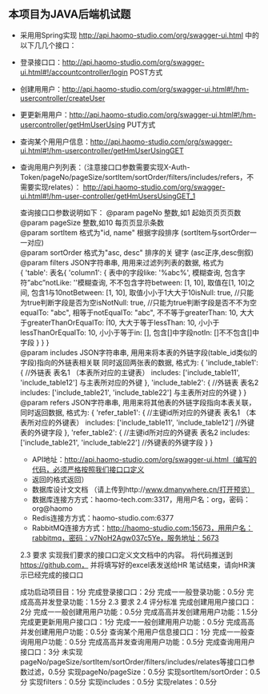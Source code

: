 ## 本项目为JAVA后端机试题



* 采⽤用Spring实现 http://api.haomo-studio.com/org/swagger-ui.html 中的以下⼏几个接⼝：
* 登录接⼝口：http://api.haomo-studio.com/org/swagger-ui.html#!/accountcontroller/login  POST方式
* 创建⽤用户：http://api.haomo-studio.com/org/swagger-ui.html#!/hm-usercontroller/createUser
* 更更新⽤用户：http://api.haomo-studio.com/org/swagger-ui.html#!/hm-usercontroller/getHmUserUsing  PUT方式
* 查询某个⽤用户信息：http://api.haomo-studio.com/org/swagger-ui.html#!/hm-usercontroller/getHmUserUsingGET
* 查询⽤用户列列表：（注意接⼝口参数需要实现X-Auth-
Token/pageNo/pageSize/sortItem/sortOrder/filters/includes/refers，不需要实现relates）：
http://api.haomo-studio.com/org/swagger-ui.html#!/hm-user-controller/getHmUsersUsingGET_1

    查询接⼝口参数说明如下： 
    @param pageNo 整数,如1 起始⻚页⻚页数<br/>
    @param pageSize 整数,如10 每⻚页显示条数 <br/>
    @param sortItem 格式为"id, name" 根据字段排序 (sortItem与sortOrder一一对应) <br/>
    @param sortOrder 格式为"asc, desc" 排序的关 键字 (asc正序,desc倒叙)<br/>
    @param filters JSON字符串串, ⽤用来过滤列列表的数据, 格式为<br/>
    {
    	'table': 表名{
    		'column1': {
    			表中的字段like: '%abc%',
    			模糊查询,
    			包含字符”abc”notLike: ''模糊查询,
    			不不包含字符between: [1,
    			10],
    			取值在[1,
    			10]之间,
    			包含1与10notBetween: [1,
    			10],
    			取值⼩小于1⼤大于10isNull: true,
    			//只能为true判断字段是否为空isNotNull: true,
    			//只能为true判断字段是否不不为空equalTo: "abc",
    			相等于notEqualTo: "abc",
    			不不等于greaterThan: 10,
    			⼤大于greaterThanOrEqualTo: Í10,
    			⼤大于等于lessThan: 10,
    			⼩小于lessThanOrEqualTo: 10,
    			⼩小于等于in: [],
    			包含[]中字段notIn: []不不包含[]中字段
    		}
    	}
    }
    <br>
    @param includes JSON字符串串, ⽤用来将本表的外链字段(table_id类似的字段)指向的外链表相关联
    同时返回两张表的数据, 格式为:
    {
    'include_table1': { //外链表 表名1 （本表所对应的主键表）
    includes: ['include_table11', 'include_table12'] 与主表所对应的外键
    },
    'include_table2': { //外链表 表名2
    includes: ['include_table21', 'include_table22'] 与主表所对应的外键
    }
    }
    @param refers JSON字符串串, ⽤用来将其他表的外链字段指向本表关联，同时返回数据, 格式为:
    {
    'refer_table1': { //主键id所对应的外键表 表名1 （本表所对应的外键表）
    includes: ['include_table11', 'include_table12'] //外键表的外键字段
    },
    'refer_table2': { //主键id所对应的外键表 表名2
    includes: ['include_table21', 'include_table22'] //外键表的外键字段
    }
    }
    
    
    * API地址：http://api.haomo-studio.com/org/swagger-ui.html（编写的代码，必须严格按照我们接⼝口定义
    * 返回的格式返回）
    * 数据库设计⽂文档 （请上传到http://www.dmanywhere.cn/打开预览）
    * 数据库连接⽅方式：haomo-tech.com:3317，⽤用户名：org，密码：org@haomo
    * Redis连接⽅方式：haomo-studio.com:6377
    * RabbitMQ连接⽅方式：http://haomo-studio.com:15673，⽤用户名：rabbitmq，密码：v7NoH2Agw037c5Ye，服务地址：5673
    
    
    2.3 要求
    实现我们要求的接⼝口定义⽂文档中的内容。
    将代码推送到 https://github.com， 并将填写好的excel表发送给HR
    笔试结束，请向HR演示已经完成的接⼝口
    
    
    成功启动项⽬目：1分
    完成登录接⼝口：2分
    完成⼀一般登录功能：0.5分
    完成⾼高并发登录功能：1.5分
    2.3 要求
    2.4 评分标准
    完成创建⽤用户接⼝口：2分
    完成⼀一般创建⽤用户功能：0.5分
    完成⾼高并发创建⽤用户功能：1.5分
    完成更更新⽤用户接⼝口：1分
    完成⼀一般创建⽤用户功能：0.5分
    完成⾼高并发创建⽤用户功能：0.5分
    查询某个⽤用户信息接⼝口：1分
    完成⼀一般查询⽤用户功能：0.5分
    完成⾼高并发查询⽤用户功能：0.5分
    完成查询⽤用户接⼝口：3分
    未实现pageNo/pageSize/sortItem/sortOrder/filters/includes/relates等接⼝口参数过滤，0.5分
    实现pageNo/pageSize：0.5分
    实现sortItem/sortOrder：0.5分
    实现filters：0.5分
    实现includes：0.5分
    实现relates：0.5分
    
    





